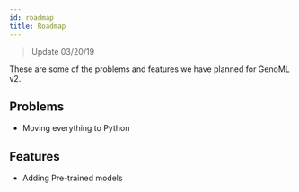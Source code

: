 ```yaml
---
id: roadmap
title: Roadmap  
---
```


> Update 03/20/19

These are some of the problems and features we have planned for GenoML v2.

## Problems
- Moving everything to Python 

## Features 
- Adding Pre-trained models
